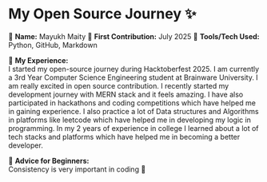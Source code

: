 # My Open Source Journey ✨

👤 **Name:** Mayukh Maity 
📅 **First Contribution:** July 2025 
🔧 **Tools/Tech Used:** Python, GitHub, Markdown  

🌟 **My Experience:**  
I started my open-source journey during Hacktoberfest 2025. I am currently a 3rd Year Computer Science Engineering student at Brainware University. I am really excited in open source contribution. I recently started my development journey with MERN stack and it feels amazing. I have also participated in hackathons and coding competitions which have helped me in gaining experience. I also practice a lot of Data structures and Algorithms in platforms like leetcode  which have helped me in developing my logic in programming. In my 2 years of experience in college I learned about a lot of tech stacks and platforms which have helped me in becoming a better developer.

📌 **Advice for Beginners:**  
Consistency is very important in coding 🚀
